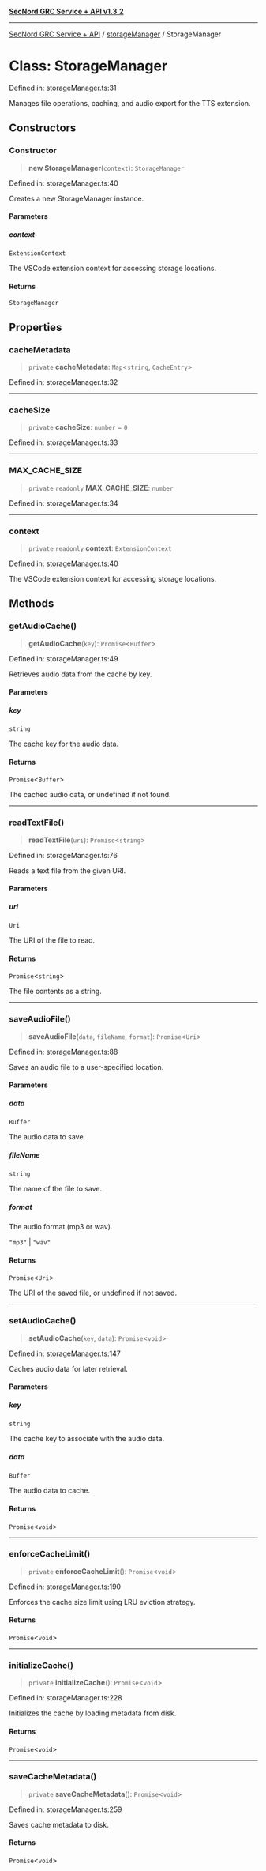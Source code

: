 [**SecNord GRC Service + API v1.3.2**](../../README.md)

***

[SecNord GRC Service + API](../../README.md) / [storageManager](../README.md) / StorageManager

# Class: StorageManager

Defined in: storageManager.ts:31

Manages file operations, caching, and audio export for the TTS extension.

## Constructors

### Constructor

> **new StorageManager**(`context`): `StorageManager`

Defined in: storageManager.ts:40

Creates a new StorageManager instance.

#### Parameters

##### context

`ExtensionContext`

The VSCode extension context for accessing storage locations.

#### Returns

`StorageManager`

## Properties

### cacheMetadata

> `private` **cacheMetadata**: `Map`\<`string`, `CacheEntry`\>

Defined in: storageManager.ts:32

***

### cacheSize

> `private` **cacheSize**: `number` = `0`

Defined in: storageManager.ts:33

***

### MAX\_CACHE\_SIZE

> `private` `readonly` **MAX\_CACHE\_SIZE**: `number`

Defined in: storageManager.ts:34

***

### context

> `private` `readonly` **context**: `ExtensionContext`

Defined in: storageManager.ts:40

The VSCode extension context for accessing storage locations.

## Methods

### getAudioCache()

> **getAudioCache**(`key`): `Promise`\<`Buffer`\>

Defined in: storageManager.ts:49

Retrieves audio data from the cache by key.

#### Parameters

##### key

`string`

The cache key for the audio data.

#### Returns

`Promise`\<`Buffer`\>

The cached audio data, or undefined if not found.

***

### readTextFile()

> **readTextFile**(`uri`): `Promise`\<`string`\>

Defined in: storageManager.ts:76

Reads a text file from the given URI.

#### Parameters

##### uri

`Uri`

The URI of the file to read.

#### Returns

`Promise`\<`string`\>

The file contents as a string.

***

### saveAudioFile()

> **saveAudioFile**(`data`, `fileName`, `format`): `Promise`\<`Uri`\>

Defined in: storageManager.ts:88

Saves an audio file to a user-specified location.

#### Parameters

##### data

`Buffer`

The audio data to save.

##### fileName

`string`

The name of the file to save.

##### format

The audio format (mp3 or wav).

`"mp3"` | `"wav"`

#### Returns

`Promise`\<`Uri`\>

The URI of the saved file, or undefined if not saved.

***

### setAudioCache()

> **setAudioCache**(`key`, `data`): `Promise`\<`void`\>

Defined in: storageManager.ts:147

Caches audio data for later retrieval.

#### Parameters

##### key

`string`

The cache key to associate with the audio data.

##### data

`Buffer`

The audio data to cache.

#### Returns

`Promise`\<`void`\>

***

### enforceCacheLimit()

> `private` **enforceCacheLimit**(): `Promise`\<`void`\>

Defined in: storageManager.ts:190

Enforces the cache size limit using LRU eviction strategy.

#### Returns

`Promise`\<`void`\>

***

### initializeCache()

> `private` **initializeCache**(): `Promise`\<`void`\>

Defined in: storageManager.ts:228

Initializes the cache by loading metadata from disk.

#### Returns

`Promise`\<`void`\>

***

### saveCacheMetadata()

> `private` **saveCacheMetadata**(): `Promise`\<`void`\>

Defined in: storageManager.ts:259

Saves cache metadata to disk.

#### Returns

`Promise`\<`void`\>
